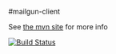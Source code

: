 #mailgun-client

See [the mvn site](http://willroden.github.io/mailgun-client) for more info

[![Build Status](https://travis-ci.org/willroden/mailgun-client.svg?branch=master)](https://travis-ci.org/willroden/mailgun-client)